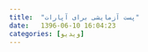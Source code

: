 ```yaml
---
title:  "پست آزمایشی برای آپارات"
date:   1396-06-10 16:04:23
categories: [ویدیو]
---
```

<div id="15042679115724787"><script type="text/JavaScript" src="https://www.aparat.com/embed/vyAYe?data[rnddiv]=15042679115724787&data[responsive]=yes"></script></div>
